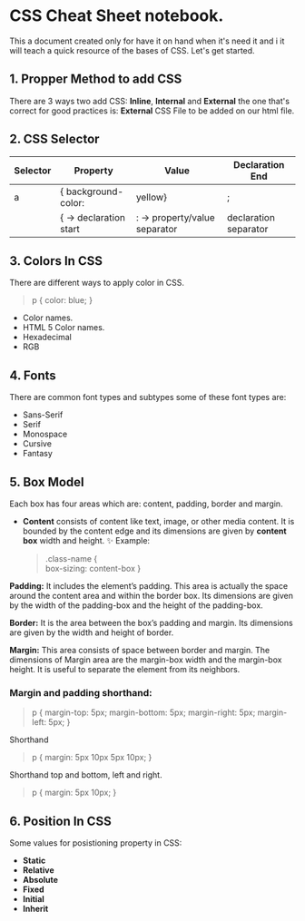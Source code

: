 # CSS Cheat Sheet notebook.
This a document created only for have it on hand when it's need it and i it will teach a quick resource of the bases of CSS. Let's get started.

## 1. Propper Method to add CSS
There are 3 ways two add CSS: **Inline**, **Internal** and **External** the one that's correct for good practices is: **External** CSS File to be added on our html file.


## 2. CSS Selector
|  Selector    | Property   | Value    | Declaration End   |
|--------------|------------|----------|-------------------|
|       a      |{ background-color:|yellow}| ;|
||{ -> declaration start |: -> property/value separator|declaration separator|

##	3. Colors In CSS
There are different ways to apply color in CSS.
> p { color: blue; }
- Color names.
- HTML 5 Color names.
- Hexadecimal
- RGB

## 4. Fonts

There are common font types and subtypes some of these font types are:
- Sans-Serif
- Serif
- Monospace
- Cursive
- Fantasy

## 5. Box Model
Each box has four areas which are: content, padding, border and margin.

- **Content** consists of content like text, image, or other media content. It is bounded by the content edge and its dimensions are given by **content box** width and height.
:sparkles: Example:
	 > .class-name {  
	   box-sizing: content-box
	}

**Padding:** It includes the element’s padding. This area is actually the space around the content area and within the border box. Its dimensions are given by the width of the padding-box and the height of the padding-box.

**Border:** It is the area between the box’s padding and margin. Its dimensions are given by the width and height of border.

**Margin:** This area consists of space between border and margin. The dimensions of Margin area are the margin-box width and the margin-box height. It is useful to separate the element from its neighbors.

### Margin and padding shorthand:
> p {
		margin-top: 5px;
		margin-bottom: 5px;
		margin-right: 5px;
		margin-left: 5px;
> }

Shorthand
> p {
> margin: 5px 10px 5px 10px;
> }

Shorthand top and bottom, left and right.
> p {
> margin: 5px 10px;
> }
>
## 6. Position In CSS
Some values for  posistioning property in CSS:

- **Static**
- **Relative**
-  **Absolute**
-  **Fixed**
-  **Initial**
-  **Inherit**
